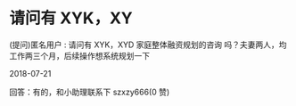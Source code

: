 # 请问有 XYK，XY

(提问)匿名用户 : 请问有 XYK，XYD 家庭整体融资规划的咨询 吗？夫妻两人，均工作两三个月，后续操作想系统规划一下

2018-07-21

回答：有的，和小助理联系下 szxzy666(0 赞)